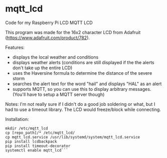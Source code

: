 # mqtt_lcd
Code for my Raspberry Pi LCD MQTT LCD  

This program was made for the 16x2 character LCD from Adafruit (https://www.adafruit.com/product/782).

Features:
- displays the local weather and conditions
- displays weather alerts (conditions are still displayed if the the alerts don't take up the entire LCD)
- uses the Haversine formula to determine the distance of the severe storm
- searches the alert text for the word "hail" and displays "HAL" as an alert
- supports MQTT, so you can use this to display arbitrary messages. (You'll have to setup a MQTT server though)


Notes:
I'm not really sure if I didn't do a good job soldering or what, but I had to use a timeout library. The LCD would freeze/block while connecting. 

Installation:
```git clone [repo]
mkdir /etc/mqtt_lcd
cp [repo_path]/* /etc/mqtt_lcd/
cp mqtt_lcd.service /usr/lib/systemd/system/mqtt_lcd.service
pip install lcdbackpack
pip install timeout-decorator
systemctl enable mqtt_lcd```
